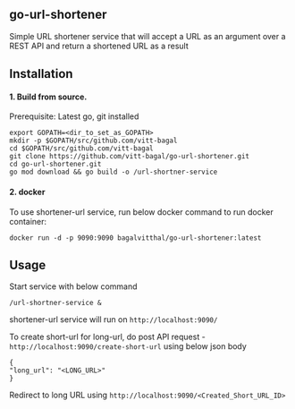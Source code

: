 ## go-url-shortener
Simple URL shortener service that will accept a URL as an argument over a REST API and return a shortened URL as a result

## Installation 
#### 1. Build from source.
Prerequisite: Latest go, git installed
```
export GOPATH=<dir_to_set_as_GOPATH>
mkdir -p $GOPATH/src/github.com/vitt-bagal
cd $GOPATH/src/github.com/vitt-bagal
git clone https://github.com/vitt-bagal/go-url-shortener.git
cd go-url-shortener.git
go mod download && go build -o /url-shortner-service
```
#### 2. docker
To use shortener-url service, run below docker command to run docker container:
```
docker run -d -p 9090:9090 bagalvitthal/go-url-shortener:latest
``` 
## Usage
Start service with below command
```
/url-shortner-service &
```
shortener-url service will run on `http://localhost:9090/`

To create short-url for long-url, do post API request - `http://localhost:9090/create-short-url` using below json body
```
{
"long_url": "<LONG_URL>"
}
```
Redirect to long URL using `http://localhost:9090/<Created_Short_URL_ID>`

